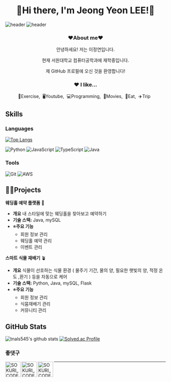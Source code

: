 <h1 align="center">🫣Hi there, I'm Jeong Yeon LEE!🤗  </h1>

![header](https://capsule-render.vercel.app/api?type=waving&color=timeGradient&text=Welcome%20to%20JeongYeon's%20GitHub%20👋&animation=twinkling&fontSize=35&fontAlignY=40&fontAlign=70&height=250)
![header](https://capsule-render.vercel.app/api?type=waving&color=gradient&height=120&animation=fadeIn&section=footer&text=🚗🚘🚛&fontAlign=70)

<h3 align="center"><b>❤️About me❤️</b></h3>

<p align="center">안녕하세요! 저는 이정연입니다. 
<p align="center">  현재 서원대학교 컴퓨터공학과에 재학중입니다. 
<p align="center">제 GitHub 프로필에 오신 것을 환영합니다!

<h3 align="center">❤️ I like...</h3>
<p align="center">💪Exercise,&nbsp;&nbsp;🖥Youtube,&nbsp;&nbsp;💻Programming,&nbsp;&nbsp;🎥Movies,&nbsp;&nbsp;🍔Eat,&nbsp;&nbsp;✈️Trip&nbsp;&nbsp;</p>

## Skills

### Languages

[![Top Langs](https://github-readme-stats.vercel.app/api/top-langs/?username=delay-100&layout=compact)](https://github.com/jeongyeon0874/github-readme-stats)

![Python](https://img.shields.io/badge/Python-3776AB?style=for-the-badge&logo=python&logoColor=white)
![JavaScript](https://img.shields.io/badge/JavaScript-F7DF1E?style=for-the-badge&logo=javascript&logoColor=black)
![TypeScript](https://img.shields.io/badge/TypeScript-007ACC?style=for-the-badge&logo=typescript&logoColor=white)
![Java](https://img.shields.io/badge/Java-007396?style=for-the-badge&logo=java&logoColor=white)


### Tools

![Git](https://img.shields.io/badge/Git-F05032?style=for-the-badge&logo=git&logoColor=white)
![AWS](https://img.shields.io/badge/AWS-232F3E?style=for-the-badge&logo=amazon-aws&logoColor=white)

## 👩‍💻Projects

**웨딩홀 예약 플랫폼** 💍

- **개요** 내 스타일에 맞는 웨딩홀을 찾아보고 예약하기
- **기술 스택:** Java, mySQL
- **⭐주요 기능**
  - 회원 정보 관리
  - 웨딩홀 예약 관리
  - 이벤트 관리

**스마트 식물 재배기** 🪴
- **개요** 식물이 선호하는 식물 환경 ( 물주기 기간, 물의 양, 필요한 햇빛의 양, 적정 온도 ,환기 ) 등을 자동으로 케어
- **기술 스택:**  Python, Java, mySQL, Flask
- **⭐주요 기능**
  - 회원 정보 관리
  - 식뭄재배기 관리
  - 커뮤니티 관리


## GitHub Stats
![tnals545's github stats](https://github-readme-stats.vercel.app/api?username=jeongyeon0874&show_icons=true&theme=tokyonight)  [![Solved.ac Profile](http://mazassumnida.wtf/api/v2/generate_badge?boj=jeongyeon0874)](https://solved.ac/jeongyeon0874/)



### 좋댓구


[<img align="left" alt="SOKURI_CODE | YouTube" width="48px" src="https://img.icons8.com/color/48/000000/youtube-play.png" />][youtube]
[<img align="left" alt="SOKURI_CODE | LinkedIn" width="48px" src="https://img.icons8.com/color/48/000000/linkedin.png" />][linkedin]
[<img align="left" alt="SOKURI_CODE | Instagram" width="48px" src="https://img.icons8.com/color/48/000000/instagram-new--v2.png" />][instagram]


[youtube]: https://youtube.com/
[linkedin]: https://linkedin.com/in/
[instagram]: ![](https://www.instagram.com/1_14.jy?igsh=ejZ0Nm9oemVmZzdv&utm_source=qr)
---


